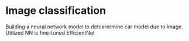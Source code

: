 # Image classification

Building a neural network model to detcarermine car model due to image. Utilized NN is fine-tuned EfficientNet
